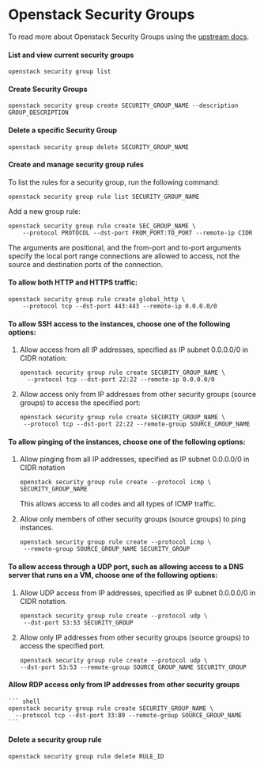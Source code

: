 # Openstack Security Groups

To read more about Openstack Security Groups using the [upstream docs](https://docs.openstack.org/nova/queens/admin/security-groups.html).

#### List and view current security groups

``` shell
openstack security group list
```

#### Create Security Groups

``` shell
openstack security group create SECURITY_GROUP_NAME --description GROUP_DESCRIPTION
```

#### Delete a specific Security Group

``` shell
openstack security group delete SECURITY_GROUP_NAME
```

#### Create and manage security group rules

To list the rules for a security group, run the following command:

``` shell
openstack security group rule list SECURITY_GROUP_NAME
```

Add a new group rule:

``` shell
openstack security group rule create SEC_GROUP_NAME \
    --protocol PROTOCOL --dst-port FROM_PORT:TO_PORT --remote-ip CIDR
```

The arguments are positional, and the from-port and to-port arguments specify the local port range connections are allowed to access, not the source and destination ports of the connection.

#### To allow both HTTP and HTTPS traffic:

``` shell
openstack security group rule create global_http \
    --protocol tcp --dst-port 443:443 --remote-ip 0.0.0.0/0
```

#### To allow SSH access to the instances, choose one of the following options:

1. Allow access from all IP addresses, specified as IP subnet 0.0.0.0/0 in CIDR notation:

    ``` shell
    openstack security group rule create SECURITY_GROUP_NAME \
      --protocol tcp --dst-port 22:22 --remote-ip 0.0.0.0/0
    ```
2. Allow access only from IP addresses from other security groups (source groups) to access the specified port:

     ``` shell
    openstack security group rule create SECURITY_GROUP_NAME \
      --protocol tcp --dst-port 22:22 --remote-group SOURCE_GROUP_NAME
    ```
#### To allow pinging of the instances, choose one of the following options:

1. Allow pinging from all IP addresses, specified as IP subnet 0.0.0.0/0 in CIDR notation

     ``` shell
    openstack security group rule create --protocol icmp \
    SECURITY_GROUP_NAME
    ```

    This allows access to all codes and all types of ICMP traffic.

2. Allow only members of other security groups (source groups) to ping instances.

     ``` shell
    openstack security group rule create --protocol icmp \
      --remote-group SOURCE_GROUP_NAME SECURITY_GROUP
    ```

#### To allow access through a UDP port, such as allowing access to a DNS server that runs on a VM, choose one of the following options:

1. Allow UDP access from IP addresses, specified as IP subnet 0.0.0.0/0 in CIDR notation.

     ``` shell
    openstack security group rule create --protocol udp \
      --dst-port 53:53 SECURITY_GROUP
    ```

2. Allow only IP addresses from other security groups (source groups) to access the specified port.

    ``` shell
    openstack security group rule create --protocol udp \
    --dst-port 53:53 --remote-group SOURCE_GROUP_NAME SECURITY_GROUP
    ```

####  Allow RDP access only from IP addresses from other security groups

    ``` shell
    openstack security group rule create SECURITY_GROUP_NAME \
      --protocol tcp --dst-port 33:89 --remote-group SOURCE_GROUP_NAME
    ```

#### Delete a security group rule

``` shell
openstack security group rule delete RULE_ID
```
